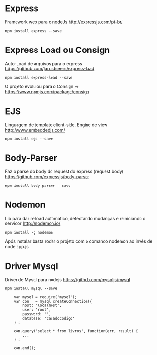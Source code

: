 # Express 

Framework web para o nodeJs http://expressjs.com/pt-br/

`npm install express --save`

# Express Load ou Consign

Auto-Load de arquivos para o express https://github.com/jarradseers/express-load

`npm install express-load --save`

O projeto evoluiou para o Consign => https://www.npmjs.com/package/consign

# EJS

Linguagem de template client-side. Engine de view http://www.embeddedjs.com/

`npm install ejs --save`


# Body-Parser

Faz o parse do body do request do express (request.body) https://github.com/expressjs/body-parser

`npm install body-parser --save`

# Nodemon

Lib para dar relload automatico, detectando mudanças e reiniciando o servidor http://nodemon.io/

`npm install -g nodemon`

Após instalar basta rodar o projeto com o comando nodemon ao invés de node app.js

# Driver Mysql 

Driver de Mysql para nodejs https://github.com/mysqljs/mysql

`npm install mysql --save`

```
    var mysql = require('mysql');
    var con   = mysql.createConnection({
        host: 'localhost',
        user: 'root',
        password: '',
        database: 'casadocodigo'
    }); 

    con.query('select * from livros', function(err, result) {
        ...
    });

    con.end();
```

 

